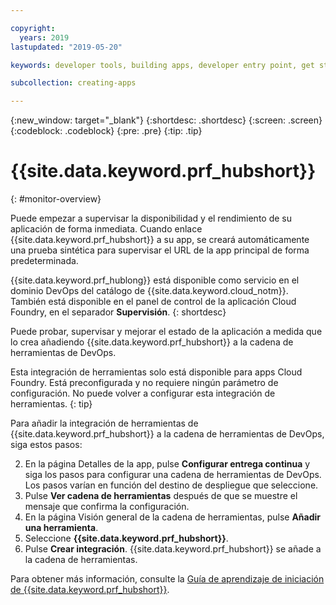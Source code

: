 ```yaml
---

copyright:
  years: 2019
lastupdated: "2019-05-20"

keywords: developer tools, building apps, developer entry point, get started coding, DevOps, toolchain, monitoring, monitor, health

subcollection: creating-apps

---
```

{:new_window: target="_blank"}
{:shortdesc: .shortdesc}
{:screen: .screen}
{:codeblock: .codeblock}
{:pre: .pre}
{:tip: .tip}

# {{site.data.keyword.prf_hubshort}}
{: #monitor-overview}

Puede empezar a supervisar la disponibilidad y el rendimiento de su aplicación de forma inmediata. Cuando enlace {{site.data.keyword.prf_hubshort}} a su app, se creará automáticamente una prueba sintética para supervisar el URL de la app principal de forma predeterminada.

{{site.data.keyword.prf_hublong}} está disponible como servicio en el dominio DevOps del catálogo de {{site.data.keyword.cloud_notm}}. También está disponible en el panel de control de la aplicación Cloud Foundry, en el separador **Supervisión**. 
{: shortdesc}

Puede probar, supervisar y mejorar el estado de la aplicación a medida que lo crea añadiendo {{site.data.keyword.prf_hubshort}} a la cadena de herramientas de DevOps.

Esta integración de herramientas solo está disponible para apps Cloud Foundry. Está preconfigurada y no requiere ningún parámetro de configuración. No puede volver a configurar esta integración de herramientas.
{: tip}

Para añadir la integración de herramientas de {{site.data.keyword.prf_hubshort}} a la cadena de herramientas de DevOps, siga estos pasos:

2. En la página Detalles de la app, pulse **Configurar entrega continua** y siga los pasos para configurar una cadena de herramientas de DevOps. Los pasos varían en función del destino de despliegue que seleccione.
3. Pulse **Ver cadena de herramientas** después de que se muestre el mensaje que confirma la configuración.
4. En la página Visión general de la cadena de herramientas, pulse **Añadir una herramienta**.
5. Seleccione **{{site.data.keyword.prf_hubshort}}**.
6. Pulse **Crear integración**. {{site.data.keyword.prf_hubshort}} se añade a la cadena de herramientas.

Para obtener más información, consulte la [Guía de aprendizaje de iniciación de {{site.data.keyword.prf_hubshort}}](/docs/services/AvailabilityMonitoring?topic=availability-monitoring-avmon_gettingstarted). 
